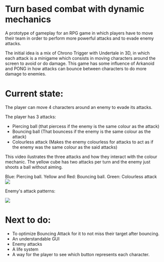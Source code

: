 # Turn based combat with dynamic mechanics
A prototype of gameplay for an RPG game in which players have to move their team in order to perform more powerful attacks and to evade enemy attacks.

The initial idea is a mix of Chrono Trigger with Undertale in 3D, in which each attack is a minigame which consists in moving characters around the screen to avoid or do damage. This game has some influence of Arkanoid and PONG in how attacks can bounce between characters to do more damage to enemies.

# Current state:
The player can move 4 characters around an enemy to evade its attacks.

The player has 3 attacks: 
- Piercing ball (that piercess if the enemy is the same colour as the attack)
- Bouncing ball (That bouncess if the enemy is the same colour as the attack)
- Colourless attack (Makes the enemy colourless for attacks to act as if the enemy was the same colour as the said attacks)

This video ilustrates the three attacks and how they interact with the colour mechanic. The yellow cube has two attacks per turn and the enemy just shoots a ball without aiming.

Blue: Piercing ball. Yellow and Red: Bouncing ball. Green: Colourless attack 
![](https://thumbs.gfycat.com/NewQuestionableAltiplanochinchillamouse-size_restricted.gif)


Enemy's attack patterns:

![](https://thumbs.gfycat.com/BetterLimpingCanary-size_restricted.gif)

# Next to do:

- To optimize Bouncing Attack for it to not miss their target after bouncing.
- An understandable GUI
- Enemy attacks
- A life system
- A way for the player to see which button represents each character.
